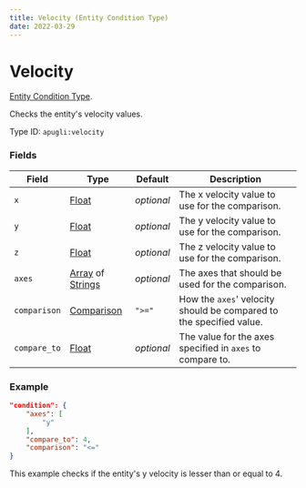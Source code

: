 ```yaml
---
title: Velocity (Entity Condition Type)
date: 2022-03-29
---
```


# Velocity

[Entity Condition Type](../entity_condition_types.md).

Checks the entity's velocity values.

Type ID: `apugli:velocity`

### Fields

Field  | Type | Default | Description
-------|------|---------|-------------
`x` | [Float](https://origins.readthedocs.io/en/latest/types/data_types/float/) | *optional* | The x velocity value to use for the comparison.
`y` | [Float](https://origins.readthedocs.io/en/latest/types/data_types/float/) | *optional* | The y velocity value to use for the comparison.
`z` | [Float](https://origins.readthedocs.io/en/latest/types/data_types/float/) | *optional* | The z velocity value to use for the comparison.
`axes` | [Array](https://origins.readthedocs.io/en/latest/types/data_types/array/) of [Strings](https://origins.readthedocs.io/en/latest/types/data_types/string/)| *optional* | The axes that should be used for the comparison.
`comparison` | [Comparison](https://origins.readthedocs.io/en/latest/types/data_types/comparison/)	| `">="` | How the `axes`' velocity should be compared to the specified value.
`compare_to` | [Float](https://origins.readthedocs.io/en/latest/types/data_types/float/) | *optional* | The value for the axes specified in `axes` to compare to.


### Example
```json
"condition": {
    "axes": [
        "y"
    ],
    "compare_to": 4,
    "comparison": "<="
}
```
This example checks if the entity's y velocity is lesser than or equal to 4.